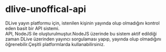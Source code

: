 # dlive-unoffical-api
<p>DLive yayın platformu için, istenilen kişinin yayında olup olmadığını kontrol eden basit bir API sistemi.<br>
API, NodeJS ile oluşturulmuştur.NodeJS üzerinde bu sistem aktif edildiği zaman DLive üzerinden yayıncı sorgulaması yapıp, yayında olup olmadığını öğrenebilir.Çeşitli platformlarda kullanabilirsiniz.
<p>

